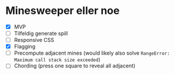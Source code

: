 # Minesweeper eller noe

- [x] MVP
- [ ] Tilfeldig generate spill
- [ ] Responsive CSS
- [x] Flagging
- [ ] Precompute adjacent mines (would likely also solve `RangeError: Maximum call stack size exceeded`)
- [ ] Chording (press one square to reveal all adjacent)
